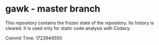 # gawk - master branch

This repository contains the frozen state of the repository.
Its history is cleared. It is used only for static code
analysis with Codacy.

Commit Time: 1723944550
